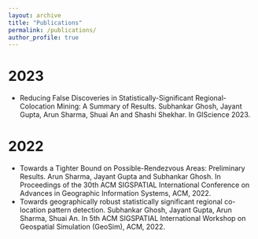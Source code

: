 ```yaml
---
layout: archive
title: "Publications"
permalink: /publications/
author_profile: true
---
```


<!-- {% if author.googlescholar %}
  You can also find my articles on <u><a href="{{author.googlescholar}}">my Google Scholar profile</a>.</u>
{% endif %}

{% include base_path %}

{% for post in site.publications reversed %}
  {% include archive-single.html %}
{% endfor %} -->

2023
======
* Reducing False Discoveries in Statistically-Significant Regional-Colocation Mining: A Summary of Results. Subhankar Ghosh, Jayant Gupta, Arun Sharma, Shuai An and Shashi Shekhar. In GIScience 2023.

2022
======
* Towards a Tighter Bound on Possible-Rendezvous Areas: Preliminary Results. Arun Sharma, Jayant Gupta and Subhankar Ghosh. In Proceedings of the 30th ACM SIGSPATIAL International Conference on Advances in Geographic Information Systems, ACM, 2022.
* Towards geographically robust statistically significant regional co-location pattern detection. Subhankar Ghosh, Jayant Gupta, Arun Sharma, Shuai An. In 5th ACM SIGSPATIAL International Workshop on Geospatial Simulation (GeoSim), ACM, 2022.